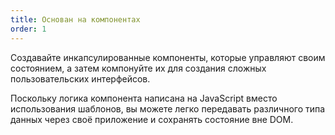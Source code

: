 ```yaml
---
title: Основан на компонентах
order: 1
---
```


Создавайте инкапсулированные компоненты, которые управляют своим состоянием, а затем компонуйте их для создания сложных пользовательских интерфейсов.

Поскольку логика компонента написана на JavaScript вместо использования шаблонов, вы можете легко передавать различного типа данных через своё приложение и сохранять состояние вне DOM.
